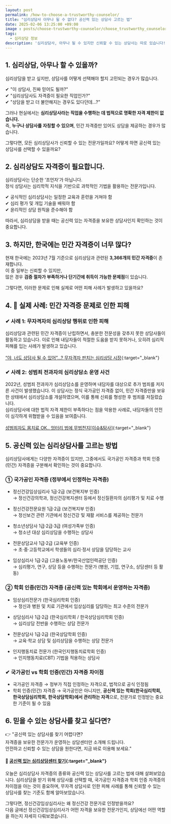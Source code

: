 ```yaml
---
layout: post
permalink: /how-to-choose-a-trustworthy-counselor/
title: "심리상담사 아무나 될 수 없다? 공신력 있는 상담사 고르는 법"
date: 2025-02-06 13:25:00 +09:00
image : posts/choose-trustworthy-counselor/choose_trustworthy_counselor_thumb.png
tags:
  - 심리상담 정보
description: '심리상담사, 아무나 될 수 있지만 신뢰할 수 있는 상담사는 따로 있습니다! 공신력 있는 상담사 선택법과 자격증 확인법을 알아보세요.'
---
```


## 1. 심리상담, 아무나 할 수 있을까?

심리상담을 받고 싶지만, 상담사를 어떻게 선택해야 할지 고민되는 경우가 많습니다.

✔ "이 상담사, 진짜 믿어도 될까?"  
✔ "심리상담사도 자격증이 필요한 직업인가?"  
✔ "상담을 받고 더 불안해지는 경우도 있다던데…?"

그러나 현실에서는 **심리상담사라는 직업을 수행하는 데 법적으로 명확한 자격 제한이 없습니다.**  
즉, **누구나 상담사를 자칭할 수 있으며**, 민간 자격증만 있어도 상담을 제공하는 경우가 많습니다.

그렇다면, 모든 심리상담사가 신뢰할 수 있는 전문가일까요? 
어떻게 하면 공신력 있는 상담사를 선택할 수 있을까요?

## **2. 심리상담도 자격증이 필요합니다.**

심리상담사는 단순한 ‘조언자’가 아닙니다.  
정식 상담사는 심리학적 지식을 기반으로 과학적인 기법을 활용하는 전문가입니다.

✔ 공식적인 심리상담사는 일정한 교육과 훈련을 거쳐야 함  
✔ 심리 평가 및 개입 기술을 배워야 함<br>
✔ 윤리적인 상담 원칙을 준수해야 함

따라서, 심리상담을 받을 때는 공신력 있는 자격증을 보유한 상담사인지 확인하는 것이 중요합니다.

## 3. 하지만, 한국에는 민간 자격증이 너무 많다?

현재 한국에는 2023년 7월 기준으로 심리상담과 관련된 **3,366개의 민간 자격증**이 존재합니다.  
이 중 일부는 신뢰할 수 있지만,  
많은 경우 **검증 절차가 부족하거나 단기간에 취득이 가능한 문제점**이 있습니다.

그렇다면, 이러한 문제로 인해 실제로 어떤 피해 사례가 발생하고 있을까요?

## 4. 🚨 실제 사례: 민간 자격증 문제로 인한 피해

### ✔ 사례 1: 무자격자의 심리상담 행위로 인한 피해

심리상담과 관련된 민간 자격증이 난립하면서, 충분한 전문성을 갖추지 못한 상담사들이 활동하고 있습니다.  이로 인해 내담자들이 적절한 도움을 받지 못하거나, 오히려 심리적 피해를 입는 사례가 발생하고 있습니다. <br><br>
[“야, 너도 상담사 될 수 있어”…? 무자격자 판치는 심리상담 시장](https://www.snunews.com/news/articleView.html?idxno=32504){:target="_blank"}

### ✔ 사례 2: 성범죄 전과자의 심리상담소 운영 사건

2022년, 성범죄 전과자가 심리상담소를 운영하며 내담자를 대상으로 추가 범죄를 저지른 사건이 발생했습니다. 이 상담사는 정식 국가공인 자격증 없이, 민간 자격증만을 보유한 상태에서 심리상담소를 개설하였으며, 이를 통해 신뢰를 형성한 후 범죄를 저질렀습니다.  
심리상담사에 대한 법적 자격 제한이 부족하다는 점을 악용한 사례로, 내담자들의 안전이 심각하게 위협받을 수 있음을 보여줍니다. <br><br>
[성범죄자도 몸치료 OK.. 엉터리 법에 무법천지[이슈&탐사]](https://v.daum.net/v/20220604000250456){:target="_blank"}

## 5. 공신력 있는 심리상담사를 고르는 방법

심리상담사에게는 다양한 자격증이 있지만, 그중에서도 국가공인 자격증과 학회 인증(민간) 자격증을 구분해서 확인하는 것이 중요합니다.

### ① 국가공인 자격증 (정부에서 인정하는 자격증)

- 정신건강임상심리사 1급·2급 (보건복지부 인증)  
  → 정신건강의학과, 정신건강복지센터 등에서 정신질환자의 심리평가 및 치료 수행

- 정신건강전문요원 1급·2급 (보건복지부 인증)  
  → 정신보건 관련 기관에서 정신건강 및 재활 서비스를 제공하는 전문가

- 청소년상담사 1급·2급·3급 (여성가족부 인증)  
  → 청소년 대상 심리상담을 수행하는 상담사

- 전문상담교사 1급·2급 (교육부 인증)  
  → 초·중·고등학교에서 학생들의 심리·정서 상담을 담당하는 교사

- 임상심리사 1급·2급 (고용노동부/한국산업인력공단 인증)  
  → 심리평가, 연구, 상담 등을 수행하는 전문가 (병원, 기업, 연구소, 상담센터 등 활동)

### ② 학회 인증(민간) 자격증 (공신력 있는 학회에서 운영하는 자격증)

- 임상심리전문가 (한국심리학회 인증)  
  → 정신과 병원 및 치료 기관에서 임상심리를 담당하는 최고 수준의 전문가

- 상담심리사 1급·2급 (한국심리학회 / 한국상담심리학회 인증)  
  → 심리상담 전반을 수행하는 상담 전문가

- 전문상담사 1급·2급 (한국상담학회 인증)  
  → 교육·학교 상담 및 심리상담을 수행하는 상담 전문가

- 인지행동치료 전문가 (한국인지행동치료학회 인증)  
  → 인지행동치료(CBT) 기법을 적용하는 상담사

### ✔ 국가공인 vs 학회 인증(민간) 자격증 차이점

- 국가공인 자격증 → 정부가 직접 인정하는 자격으로, 법적으로 공식 인정됨
- 학회 인증(민간) 자격증 → 국가공인은 아니지만, **공신력 있는 학회(한국심리학회, 한국상담심리학회, 한국상담학회)에서 관리하는 자격**으로, 전문가로 인정받는 중요한 기준이 될 수 있음

## **6. 믿을 수 있는 상담사를 찾고 싶다면?**

👉 "공신력 있는 상담사를 찾기 어렵다면?<br> 
자격증을 보유한 전문가가 운영하는 상담센터만 소개해 드립니다.  
안전하고 신뢰할 수 있는 상담을 원한다면, 지금 바로 이용해 보세요."

#### 📌 [공신력 있는 심리상담센터 찾기](https://bluecheese.kr?utm_source=blog&utm_medium=social&utm_campaign=bluecheese_blog&utm_content=choose_a_trustworthy-counselor){:target="_blank"}

오늘은 심리상담사 자격증의 종류와 공신력 있는 상담사를 고르는 법에 대해 살펴보았습니다.
심리상담을 받기 위해 상담사를 선택할 때, 국가공인 자격증과 학회 인증 자격증의 차이점을 아는 것이 중요하며, 무자격 상담사로 인한 피해 사례를 통해 신뢰할 수 있는 상담사를 찾는 기준도 함께 알아보았습니다.

그렇다면, 정신건강임상심리사는 왜 정신건강 전문가로 인정받을까요?  
다음 글에선 정신건강임상심리사가 어떤 자격을 보유한 전문가인지, 상담에선 어떤 역할을 하는지 자세히 다뤄보겠습니다.
